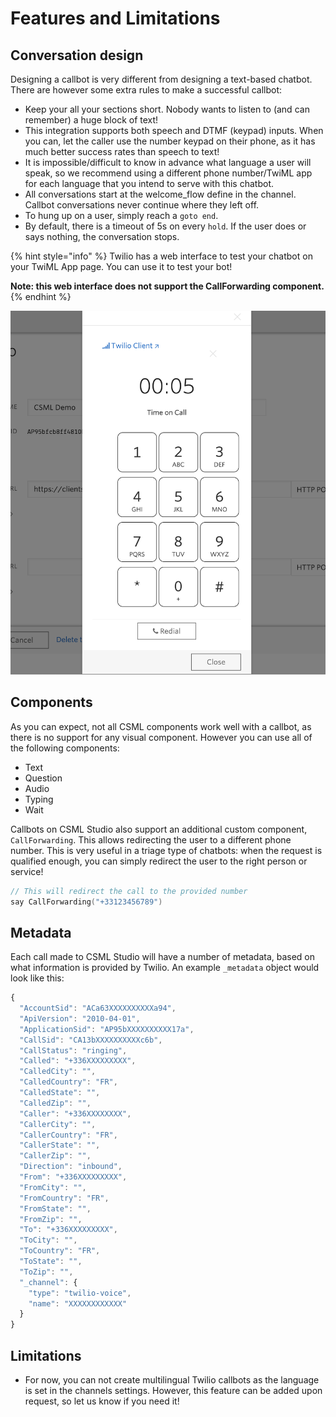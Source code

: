 # Features and Limitations

## Conversation design

Designing a callbot is very different from designing a text-based chatbot. There are however some extra rules to make a successful callbot:

* Keep your all your sections short. Nobody wants to listen to (and can remember) a huge block of text!
* This integration supports both speech and DTMF (keypad) inputs. When you can, let the caller use the number keypad on their phone, as it has much better success rates than speech to text!
* It is impossible/difficult to know in advance what language a user will speak, so we recommend using a different phone number/TwiML app for each language that you intend to serve with this chatbot.
* All conversations start at the welcome_flow define in the channel. Callbot conversations never continue where they left off.
* To hung up on a user, simply reach a `goto end`.
* By default, there is a timeout of 5s on every `hold`. If the user does or says nothing, the conversation stops.

{% hint style="info" %}
Twilio has a web interface to test your chatbot on your TwiML App page. You can use it to test your bot!

**Note: this web interface does not support the CallForwarding component.**
{% endhint %}

![](<../../.gitbook/assets/image (54).png>)

## Components

As you can expect, not all CSML components work well with a callbot, as there is no support for any visual component. However you can use all of the following components:

* Text
* Question
* Audio
* Typing
* Wait

Callbots on CSML Studio also support an additional custom component, `CallForwarding`. This allows redirecting the user to a different phone number. This is very useful in a triage type of chatbots: when the request is qualified enough, you can simply redirect the user to the right person or service!

```cpp
// This will redirect the call to the provided number
say CallForwarding("+33123456789")
```

## Metadata

Each call made to CSML Studio will have a number of metadata, based on what information is provided by Twilio. An example `_metadata` object would look like this:

```javascript
{
  "AccountSid": "ACa63XXXXXXXXXXa94",
  "ApiVersion": "2010-04-01",
  "ApplicationSid": "AP95bXXXXXXXXXX17a",
  "CallSid": "CA13bXXXXXXXXXXc6b",
  "CallStatus": "ringing",
  "Called": "+336XXXXXXXXX",
  "CalledCity": "",
  "CalledCountry": "FR",
  "CalledState": "",
  "CalledZip": "",
  "Caller": "+336XXXXXXXX",
  "CallerCity": "",
  "CallerCountry": "FR",
  "CallerState": "",
  "CallerZip": "",
  "Direction": "inbound",
  "From": "+336XXXXXXXXX",
  "FromCity": "",
  "FromCountry": "FR",
  "FromState": "",
  "FromZip": "",
  "To": "+336XXXXXXXXX",
  "ToCity": "",
  "ToCountry": "FR",
  "ToState": "",
  "ToZip": "",
  "_channel": {
    "type": "twilio-voice",
    "name": "XXXXXXXXXXXX"
  }
}
```

## Limitations

* For now, you can not create multilingual Twilio callbots as the language is set in the channels settings. However, this feature can be added upon request, so let us know if you need it!
